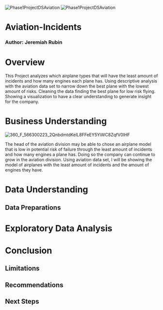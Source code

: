 ![Phase1ProjectDSAviation](https://github.com/BlackXWulf/Flying-Through-The-Years/assets/85573566/0c3dc657-275e-47d9-af6e-eb00c6d6f8cd) ![Phase1ProjectDSAviation](https://github.com/BlackXWulf/Flying-Through-The-Years/assets/85573566/0c3dc657-275e-47d9-af6e-eb00c6d6f8cd)
# Aviation-Incidents
### Author: Jeremiah Rubin
# Overview

This Project analyzes which airplane types that will have the least amount of incidents and how many engines each plane has. Using descriptive analysis with the aviation data set to narrow down the best plane with the lowest amount of risks. Cleaning the data finding the best plane for low risk flying. Showing a visualization to have a clear understanding to generate insight for the company.

# Business Understanding
![360_F_566300223_2QnbdmtdKelL8FFeEY5YiWC8ZqfV0lHF](https://github.com/user-attachments/assets/5ca5a451-25cc-4c43-b7a3-0797d9eab9ec)

The head of the aviation division may be able to chose an airplane model that is low in potential risk of failure through the least amount of incidents and how many engines a plane has. Doing so the company can continue to grow in the aviation division. Using aviation data set, I will be showing the model of airplanes with the least amount of incidents and the amount of engines they have.
# Data Understanding

## Data Preparations

# Exploratory Data Analysis

# Conclusion

## Limitations

## Recommendations

## Next Steps
